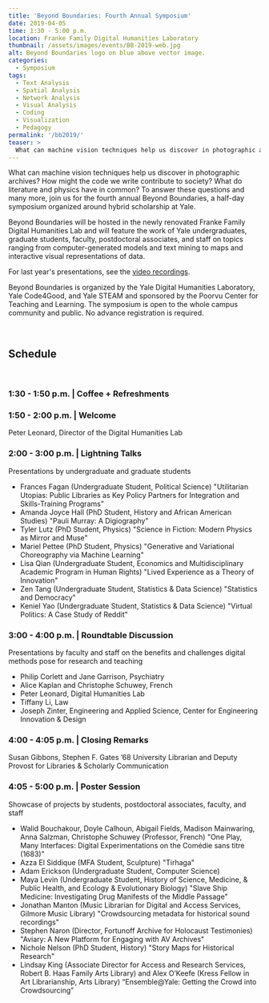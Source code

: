 ```yaml
---
title: 'Beyond Boundaries: Fourth Annual Symposium'
date: 2019-04-05
time: 1:30 - 5:00 p.m.
location: Franke Family Digital Humanities Laboratory
thumbnail: /assets/images/events/BB-2019-web.jpg
alt: Beyond Boundaries logo on blue above vector image.
categories:
  - Symposium
tags:
  - Text Analysis
  - Spatial Analysis
  - Network Analysis
  - Visual Analysis
  - Coding
  - Visualization
  - Pedagogy
permalink: '/bb2019/'
teaser: >
  What can machine vision techniques help us discover in photographic archives? How might the code we write contribute to society? What do literature and physics have in common? For these questions and many more, join us for the fourth annual Beyond Boundaries symposium, a half-day event organized around hybrid scholarship at Yale.
---
```

What can machine vision techniques help us discover in photographic archives? How might the code we write contribute to society? What do literature and physics have in common? To answer these questions and many more, join us for the fourth annual Beyond Boundaries, a half-day symposium organized around hybrid scholarship at Yale.

Beyond Boundaries will be hosted in the newly renovated Franke Family Digital Humanities Lab and will feature the work of Yale undergraduates, graduate students, faculty, postdoctoral associates, and staff on topics ranging from computer-generated
models and text mining to maps and interactive visual representations of data.

For last year's presentations, see the <a href='https://www.youtube.com/watch?v=IL3N4DAbcaA' target='_blank'>video recordings</a>.

Beyond Boundaries is organized by the Yale Digital Humanities Laboratory, Yale Code4Good, and Yale STEAM and sponsored by the Poorvu Center for Teaching and Learning. The symposium is open to the whole campus community and public. No advance registration is required.

<br />

## Schedule  
<br />

### 1:30 - 1:50 p.m. | Coffee + Refreshments

### 1:50 - 2:00 p.m. | Welcome
Peter Leonard, Director of the Digital Humanities Lab

### 2:00 - 3:00 p.m. | Lightning Talks
Presentations by undergraduate and graduate students
- Frances Fagan (Undergraduate Student, Political Science) "Utilitarian Utopias: Public Libraries as Key Policy Partners for Integration and Skills-Training Programs"
- Amanda Joyce Hall (PhD Student, History and African American Studies) "Pauli Murray: A Digiography"
- Tyler Lutz (PhD Student, Physics) "Science in Fiction: Modern Physics as Mirror and Muse"
- Mariel Pettee (PhD Student, Physics) "Generative and Variational Choreography via Machine Learning"
- Lisa Qian (Undergraduate Student, Economics and Multidisciplinary Academic Program in Human Rights) "Lived Experience as a Theory of Innovation"
- Zen Tang (Undergraduate Student, Statistics & Data Science) "Statistics and Democracy"
- Keniel Yao (Undergraduate Student, Statistics & Data Science) "Virtual Politics: A Case Study of Reddit"

### 3:00 - 4:00 p.m. | Roundtable Discussion
Presentations by faculty and staff on the benefits and challenges digital methods pose for research and teaching

- Philip Corlett and Jane Garrison, Psychiatry
- Alice Kaplan and Christophe Schuwey, French
- Peter Leonard, Digital Humanities Lab
- Tiffany Li, Law
- Joseph Zinter, Engineering and Applied Science, Center for Engineering Innovation & Design

### 4:00 - 4:05 p.m. | Closing Remarks
Susan Gibbons, Stephen F. Gates ’68 University Librarian and Deputy Provost for Libraries & Scholarly Communication

### 4:05 - 5:00 p.m. | Poster Session
Showcase of projects by students, postdoctoral associates, faculty, and staff

- Walid Bouchakour, Doyle Calhoun, Abigail Fields, Madison Mainwaring, Anna Salzman, Christophe Schuwey (Professor, French) "One Play, Many Interfaces: Digital Experimentations on the Comédie sans titre (1683)"
- Azza El Siddique (MFA Student, Sculpture) "Tirhaga" 
- Adam Erickson (Undergraduate Student, Computer Science)
- Maya Levin (Undergraduate Student, History of Science, Medicine, & Public Health, and Ecology & Evolutionary Biology) "Slave Ship Medicine: Investigating Drug Manifests of the Middle Passage" 
- Jonathan Manton (Music Librarian for Digital and Access Services, Gilmore Music Library) "Crowdsourcing metadata for historical sound recordings"
- Stephen Naron (Director, Fortunoff Archive for Holocaust Testimonies) "Aviary: A New Platform for Engaging with AV Archives"  
- Nichole Nelson (PhD Student, History) "Story Maps for Historical Research"
- Lindsay King (Associate Director for Access and Research Services, Robert B. Haas Family Arts Library) and Alex O’Keefe (Kress Fellow in Art Librarianship, Arts Library) “Ensemble@Yale: Getting the Crowd into Crowdsourcing”
